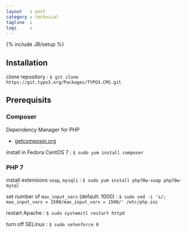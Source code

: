```yaml
---
layout   : post
category : technical
tagline  : 
tags     : 
---
```

{% include JB/setup %}

## Installation

clone repository
:   `$ git clone https://git.typo3.org/Packages/TYPO3.CMS.git`

## Prerequisits

### Composer

Dependency Manager for PHP

- [getcomposer.org](https://getcomposer.org/)

install in Fedora CentOS 7
:   `$ sudo yum install composer`

### PHP 7

install extensions `soap`, `mysqli`
:   `$ sudo yum install php70w-soap php70w-mysql`

set number of `max_input_vars` (default: 1000)
:   `$ sudo sed -i 's/; max_input_vars = 1500/max_input_vars = 1500/' /etc/php.ini`

restart Apache
:   `$ sudo systemctl restart httpd`

turn off SELinux
:   `$ sudo setenforce 0`
